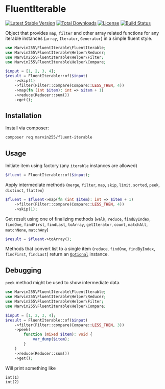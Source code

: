 # FluentIterable

[![Latest Stable Version](https://poser.pugx.org/marvin255/fluent-iterable/v/stable.png)](https://packagist.org/packages/marvin255/fluent-iterable)
[![Total Downloads](https://poser.pugx.org/marvin255/fluent-iterable/downloads.png)](https://packagist.org/packages/marvin255/fluent-iterable)
[![License](https://poser.pugx.org/marvin255/fluent-iterable/license.svg)](https://packagist.org/packages/marvin255/fluent-iterable)
[![Build Status](https://github.com/marvin255/fluent-iterable/workflows/marvin255_fluent_iterable/badge.svg)](https://github.com/marvin255/fluent-iterable/actions?query=workflow%3A%22marvin255_fluent_iterable%22)

Object that provides `map`, `filter` and other array related functions for any iterable instances (`array`, `Iterator`, `Generator`) in a simple fluent style.

```php
use Marvin255\FluentIterable\FluentIterable;
use Marvin255\FluentIterable\Helper\Reducer;
use Marvin255\FluentIterable\Helper\Filter;
use Marvin255\FluentIterable\Helper\Compare;

$input = [1, 2, 3, 4];
$result = FluentIterable::of($input)
    ->skip(1)
    ->filter(Filter::compare(Compare::LESS_THEN, 4))
    ->map(fn (int $item): int => $item + 1)
    ->reduce(Reducer::sum())
    ->get();
``` 



## Installation

Install via composer:

```bash
composer req marvin255/fluent-iterable
```



## Usage

Initiate item using factory (any `iterable` instances are allowed)

```php
$fluent = FluentIterable::of($input);
```

Apply intermediate methods (`merge`, `filter`, `map`, `skip`, `limit`, `sorted`, `peek`, `distinct`, `flatten`)

```php
$fluent = $fluent->map(fn (int $item): int => $item + 1)
    ->filter(Filter::compare(Compare::LESS_THEN, 4))
    ->skip(1);
```

Get result using one of finalizing methods (`walk`, `reduce`, `findByIndex`, `findOne`, `findFirst`, `findLast`, `toArray`, `getIterator`, `count`, `matchAll`, `matchNone`, `matchAny`)

```php
$result = $fluent->toArray();
```

Methods that convert list to a single item (`reduce`, `findOne`, `findByIndex`, `findFirst`, `findLast`) return an [`Optional`](https://github.com/marvin255/optional) instance.



## Debugging

`peek` method might be used to show intermediate data.

```php
use Marvin255\FluentIterable\FluentIterable;
use Marvin255\FluentIterable\Helper\Reducer;
use Marvin255\FluentIterable\Helper\Filter;
use Marvin255\FluentIterable\Helper\Compare;

$input = [1, 2, 3, 4];
$result = FluentIterable::of($input)
    ->filter(Filter::compare(Compare::LESS_THEN, 3))
    ->peek(
        function (mixed $item): void {
            var_dump($item);
        }
    )
    ->reduce(Reducer::sum())
    ->get();
```

Will print something like

```
int(1)
int(2)
```
